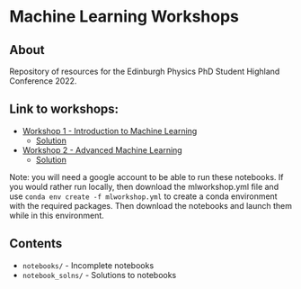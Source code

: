 # Machine Learning Workshops

## About
Repository of resources for the Edinburgh Physics PhD Student Highland Conference 2022.
## Link to workshops:
* <a href="https://colab.research.google.com/github/harry-rendell/MLworkshop/blob/main/notebooks/workshop_1.ipynb"> Workshop 1 - Introduction to Machine Learning </a>
    * <a href="https://colab.research.google.com/github/harry-rendell/MLworkshop/blob/main/notebook_solutions/workshop_1_soln.ipynb"> Solution </a>
* <a href="https://colab.research.google.com/github/harry-rendell/MLworkshop/blob/main/notebooks/workshop_2.ipynb"> Workshop 2 - Advanced Machine Learning </a>
    * <a href="https://colab.research.google.com/github/harry-rendell/MLworkshop/blob/main/notebook_solutions/workshop_2_soln.ipynb"> Solution </a>

Note: you will need a google account to be able to run these notebooks. 
If you would rather run locally, then download the mlworkshop.yml file and use
	```conda env create -f mlworkshop.yml```
to create a conda environment with the required packages. Then download the notebooks and launch them while in this environment.

## Contents
* ```notebooks/``` - Incomplete notebooks
* ```notebook_solns/``` - Solutions to notebooks
